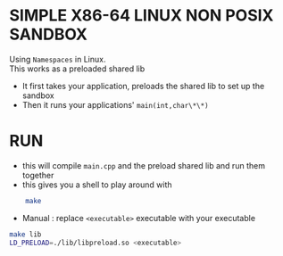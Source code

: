 # SIMPLE X86-64 LINUX NON POSIX SANDBOX

Using `Namespaces` in Linux. <br/>
This works as a preloaded shared lib <br/>

- It first takes your application, preloads the shared lib to set up the sandbox
- Then it runs your applications' `main(int,char\*\*)`

# RUN

- this will compile `main.cpp` and the preload shared lib and run them together
- this gives you a shell to play around with

```bash
    make
```

- Manual : replace `<executable>` executable with your executable

```bash
make lib
LD_PRELOAD=./lib/libpreload.so <executable>
```
